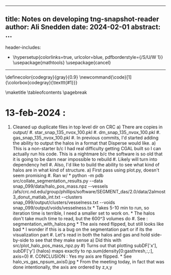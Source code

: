 <!--
Compile :
    pandoc -f markdown notes/somefile.md - -filter pandoc-crossref -t latex -o somefile.pdf

Notes:
    1. http://lierdakil.github.io/pandoc-crossref/
    #. On over/under braces : https://tex.stackexchange.com/a/132527/84495
-->


<!--
    YAML section
-->
---
title: Notes on developing tng-snapshot-reader
author: Ali Snedden
date: 2024-02-01
abstract:
...
---
header-includes:
  - \hypersetup{colorlinks=true,
            urlcolor=blue,
            pdfborderstyle={/S/U/W 1}}
    \usepackage{mathtools}
    \usepackage{cancel}
---
\definecolor{codegray}{gray}{0.9}
\newcommand{\code}[1]{\colorbox{codegray}{\texttt{#1}}}
<!-- \let\overbracket\overbracket[0.2mm][0.6mm]{#1}      not sure that this works -->

\maketitle
\tableofcontents
\pagebreak


13-feb-2024 :
======================================
1. Cleaned up duplicate files in top level dir on CRC
    a) There are copies in output/
        #. star_snap_135_nvox_100.pkl
        #. dm_snap_135_nvox_100.pkl
        #. gas_snap_135_nvox_100.pkl
#. In previous commits, I'd started adding the ability to output the halos in a format
   that Disperse would like. 
    a) This is a non-starter b/c I had real difficulty getting CGAL built so I can
       actually run his code. This is a nightmare b/c the software is so old that it
       is going to be darn near impossible to rebuild
        #. Likely will turn into dependency hell
#. Also, I'd like to build the ability to see what kind of halos are in what kind
   of structure. 
    a) First pass using plot.py, doesn't seem promising
        #. Ran w/
            * python -m pdb src/collate_segmentation_results.py --data snap_099/data/halo_pos_mass.npz  --vessels /afs/crc.nd.edu/group/phillips/software/SEGMENT_das/2.0/data/2almost3_donut_matlab_int.txt --clusters snap_099/output/clusters/vesselness.txt --voids snap_099/output/voids/vesselness.tx
            * Takes 5-10 min to run, so iteration time is terrible, I need a smaller 
              set to work on.
            * The halos don't take much time to read, but the 600^3 volumes do
        #. See : segmentation_with_halos.png
            * The axis need flipped, but still looks like bad
            * I wonder if this is a bug on the segmentation part or if its the
              visualization part
#. Let's read in both the halos and gas and hold side-by-side to see that they
   make sense
    a) Did this with src/plot_halo_pos_mass_npz.py
    #) Turns out that plotting subDF['x'], subDF['y'] (halos) maps exactly to 
       np.sum(density[0:gasthresh,:,:], axis=0)
        #. CONCLUSION : Yes my axis are flipped. 
            * See halo_vs_gas_npsum_axis0.jpg
            * From the meeting today, in fact that was done intentionally, the axis
              are ordered by z,x,y

